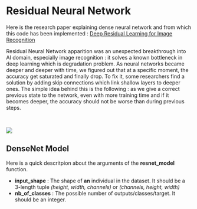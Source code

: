 # Residual Neural Network

Here is the research paper explaining dense neural network and from which this code has been implemented : [Deep Residual Learning for Image Recognition](https://arxiv.org/pdf/1512.03385.pdf)

Residual Neural Network apparition was an unexpected breakthrough into AI domain, especially image recognition : it solves a known bottleneck in deep learning which is degradation problem. As neural networks became deeper and deeper with time, we figured out that at a specific moment, the accuracy get saturated and finally drop. To fix it, some researchers find a solution by adding skip connections which link shallow layers to deeper ones. The simple idea behind this is the following : as we give a correct previous state to the network, even with more training time and if it becomes deeper, the accuracy should not be worse than during previous steps.

<br>

 ![](https://images4.programmersought.com/767/4e/4ebe0ae4bc9aa6dba1a2c2d17895aa4f.png)


## DenseNet Model

Here is a quick descritpion about the arguments of the **resnet_model** function.

<ul>
    <li> <b>input_shape</b> : The shape of <b>an</b> individual in the dataset. It should be a 3-length tuple <i>(height, width, channels)</i> or <i>(channels, height, width)</i></li>
    <li> <b>nb_of_classes</b> : The possible number of outputs/classes/target. It should be an integer.</li>
</ul>